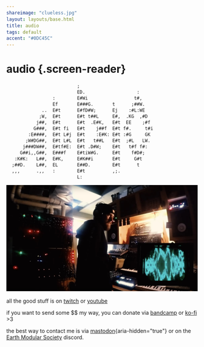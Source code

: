 ```yaml
---
shareimage: "clueless.jpg"
layout: layouts/base.html
title: audio
tags: default
accent: "#0DC45C"
---
```


# audio {.screen-reader}

```ascii {aria-hidden="true"}
                          ;                           
                          ED.                   :     
                 :        E#Wi                 t#,    
                 Ef       E###G.       t      ;##W.   
             ..  E#t      E#fD#W;      Ej    :#L:WE   
            ;W,  E#t      E#t t##L     E#,  .KG  ,#D  
           j##,  E#t      E#t  .E#K,   E#t  EE    ;#f 
          G###,  E#t fi   E#t    j##f  E#t f#.     t#i
        :E####,  E#t L#j  E#t    :E#K: E#t :#G     GK 
       ;W#DG##,  E#t L#L  E#t   t##L   E#t  ;#L   LW. 
      j###DW##,  E#tf#E:  E#t .D#W;    E#t   t#f f#:  
     G##i,,G##,  E###f    E#tiW#G.     E#t    f#D#;   
   :K#K:   L##,  E#K,     E#K##i       E#t     G#t    
  ;##D.    L##,  EL       E##D.        E#t      t     
  ,,,      .,,   :        E#t          ,;.            
                          L:                          
```

![a rather confused heckseven standing in front of poorly-crafted synthesizers](./clueless.jpg)

all the good stuff is on [twitch](https://www.twitch.tv/heckseven) or [youtube](https://www.youtube.com/heckseven)

if you want to send some $$ my way, you can donate via [bandcamp](https://heckseven.bandcamp.com/) or [ko-fi](https://ko-fi.com/heckseven) >3

the best way to contact me is via [mastodon](https://defcon.social/@heckseven){aria-hidden="true"} or on the [Earth Modular Society](https://earthmodularsociety.com/) discord.
